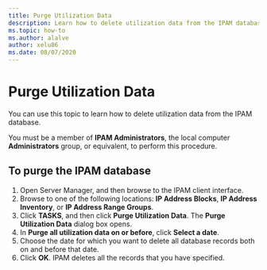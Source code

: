 ```yaml
---
title: Purge Utilization Data
description: Learn how to delete utilization data from the IPAM database.
ms.topic: how-to
ms.author: alalve
author: xelu86
ms.date: 08/07/2020
---
```

# Purge Utilization Data

You can use this topic to learn how to delete utilization data from the IPAM database.

You must be a member of **IPAM Administrators**, the local computer **Administrators** group, or equivalent, to perform this procedure.

## To purge the IPAM database
1. Open Server Manager, and then browse to the IPAM client interface.
2. Browse to one of the following locations: **IP Address Blocks**, **IP Address Inventory**, or **IP Address Range Groups**.
3. Click **TASKS**, and then click **Purge Utilization Data**. The **Purge Utilization Data** dialog box opens.
4. In **Purge all utilization data on or before**, click **Select a date**.
5. Choose the date for which you want to delete all database records both on and before that date.
6. Click **OK**. IPAM deletes all the records that you have specified.
